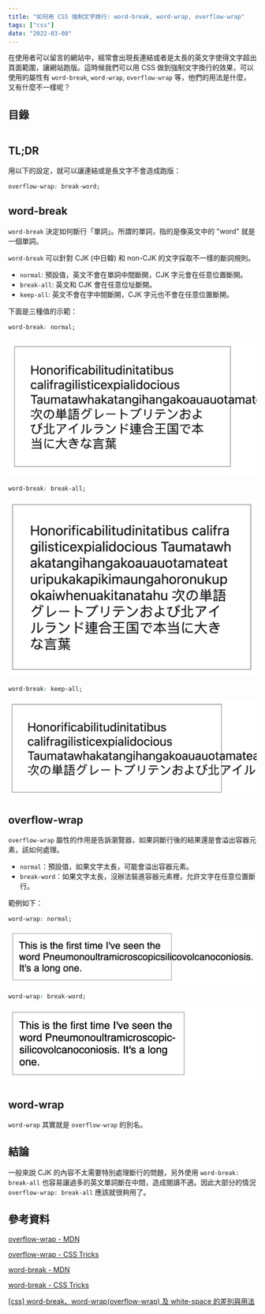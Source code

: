 ```yaml
---
title: "如何用 CSS 強制文字換行: word-break, word-wrap, overflow-wrap"
tags: ["css"]
date: "2022-03-08"
---
```


在使用者可以留言的網站中，經常會出現長連結或者是太長的英文字使得文字超出頁面範圍，讓網站跑版。這時候我們可以用 CSS 做到強制文字換行的效果，可以使用的屬性有 `word-break`, `word-wrap`, `overflow-wrap` 等，他們的用法是什麼，又有什麼不一樣呢？

## 目錄

```toc
```

## TL;DR

用以下的設定，就可以讓連結或是長文字不會造成跑版：

```css
overflow-wrap: break-word;
```

## word-break

`word-break` 決定如何斷行「單詞」。所謂的單詞，指的是像英文中的 "word" 就是一個單詞。

`word-break` 可以針對 CJK (中日韓) 和 non-CJK 的文字採取不一樣的斷詞規則。

* `normal`: 預設值，英文不會在單詞中間斷開，CJK 字元會在任意位置斷開。
* `break-all`: 英文和 CJK 會在任意位址斷開。
* `keep-all`: 英文不會在字中間斷開，CJK 字元也不會在任意位置斷開。

下面是三種值的示範：

```css
word-break: normal;
```

![word-break: normal](./word-break-normal.png)

```css
word-break: break-all;
```

![word-break: break-all](./word-break-break-all.png)

```css
word-break: keep-all;
```

![word-break: keep-all](./word-break-keep-all.png)

## overflow-wrap

`overflow-wrap` 屬性的作用是告訴瀏覽器，如果詞斷行後的結果還是會溢出容器元素，該如何處理。

* `normal`：預設值，如果文字太長，可能會溢出容器元素。
* `break-word`：如果文字太長，沒辦法裝進容器元素裡，允許文字在任意位置斷行。

範例如下：

```css
word-wrap: normal;
```

![word-wrap: normal](./word-wrap-normal.png)

```css
word-wrap: break-word;
```

![word-wrap: break-word](./word-wrap-break-word.png)

## word-wrap

`word-wrap` 其實就是 `overflow-wrap` 的別名。

## 結論

一般來說 CJK 的內容不太需要特別處理斷行的問題，另外使用 `word-break: break-all` 也容易讓過多的英文單詞斷在中間，造成閱讀不適。因此大部分的情況 `overflow-wrap: break-all` 應該就很夠用了。

## 參考資料

[overflow-wrap - MDN](https://developer.mozilla.org/zh-CN/docs/Web/CSS/overflow-wrap)

[overflow-wrap - CSS Tricks](https://css-tricks.com/almanac/properties/o/overflow-wrap/)

[word-break - MDN](https://developer.mozilla.org/zh-CN/docs/Web/CSS/word-break)

[word-break - CSS Tricks](https://css-tricks.com/almanac/properties/w/word-break/)

[[css] word-break、word-wrap(overflow-wrap) 及 white-space 的差別與用法](https://blog.camel2243.com/2016/10/02/css-word-break%E3%80%81word-wrapoverflow-wrap-%E5%8F%8A-white-space-%E7%9A%84%E5%B7%AE%E5%88%A5%E8%88%87%E7%94%A8%E6%B3%95/)